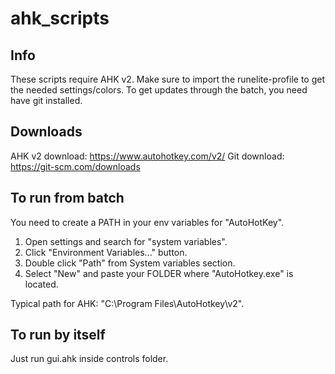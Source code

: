 # ahk_scripts

## Info
These scripts require AHK v2.
Make sure to import the runelite-profile to get the needed settings/colors.
To get updates through the batch, you need have git installed.

## Downloads
AHK v2 download: https://www.autohotkey.com/v2/
Git download: https://git-scm.com/downloads

## To run from batch
You need to create a PATH in your env variables for "AutoHotKey".

1. Open settings and search for "system variables".
2. Click "Environment Variables..." button.
3. Double click "Path" from System variables section.
4. Select "New" and paste your FOLDER where "AutoHotkey.exe" is located.

Typical path for AHK: "C:\Program Files\AutoHotkey\v2".

## To run by itself
Just run gui.ahk inside controls folder.
